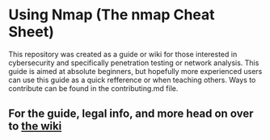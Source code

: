 # Using Nmap (The nmap Cheat Sheet)
This repository was created as a guide or wiki for those interested in cybersecurity and specifically penetration testing or network analysis. This guide is aimed at absolute beginners, but hopefully more experienced users can use this guide as a quick refference or when teaching others. Ways to contribute can be found in the contributing.md file. 

## For the guide, legal info, and more head on over to [the wiki](https://github.com/JGundy64/using-nmap/wiki)
